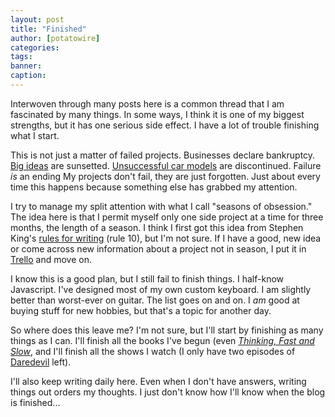```yaml
---
layout: post
title: "Finished"
author: [potatowire]
categories: 
tags: 
banner: 
caption: 
---
```



Interwoven through many posts here is a common thread that I am fascinated by many things. In some ways, I think it is one of my biggest strengths, but it has one serious side effect. I have a lot of trouble finishing what I start.

This is not just a matter of failed projects. Businesses declare bankruptcy. [Big ideas](https://support.google.com/answer/1083134?hl=en) are sunsetted. [Unsuccessful car models](http://www.roadandtrack.com/car-culture/a6357/bob-lutz-tells-the-inside-story-of-the-pontiac-aztek-debacle/) are discontinued. Failure *is* an ending  My projects don't fail, they are just forgotten. Just about every time this happens because something else has grabbed my attention. 

I try to manage my split attention with what I call "seasons of obsession." The idea here is that I permit myself only one side project at a time for three months, the length of a season. I think I first got this idea from Stephen King's [rules for writing](http://www.openculture.com/2014/03/stephen-kings-top-20-rules-for-writers.html) (rule 10), but I'm not sure. If I have a good, new idea or come across new information about a project not in season, I put it in [Trello](https://trello.com/) and move on.

I know this is a good plan, but I still fail to finish things. I half-know Javascript. I've designed most of my own custom keyboard. I am slightly better than worst-ever on guitar. The list goes on and on. I *am* good at buying stuff for new hobbies, but that's a topic for another day.

So where does this leave me? I'm not sure, but I'll start by finishing as many things as I can. I'll finish all the books I've begun (even [*Thinking, Fast and Slow*](http://www.amazon.com/Thinking-Fast-Slow-Daniel-Kahneman/dp/0374533555), and I'll finish all the shows I watch (I only have two episodes of [Daredevil](http://with.thegra.in/tgif-4) left).

I'll also keep writing daily here. Even when I don't have answers, writing things out orders my thoughts. I just don't know how I'll know when the blog is finished...
